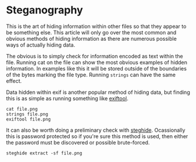 # Steganography

This is the art of hiding information within other files so that they appear to be something else.  This article will only go over the most common and obvious methods of hiding information as there are numerous possible ways of actually hiding data. 

The obvious is to simply check for information encoded as text within the file.  Running cat on the file can show the most obvious examples of hidden information.  In examples like this it will be stored outside of the boundaries of the bytes marking the file type.  Running `strings` can have the same effect.

Data hidden within exif is another popular method of hiding data, but finding this is as simple as running something like [exiftool](https://www.sno.phy.queensu.ca/~phil/exiftool/). 

```
cat file.png
strings file.png
exiftool file.png
```

It can also be worth doing a preliminary check with [steghide](http://steghide.sourceforge.net/).  Ocassionally this is password protected so if you're sure this method is used, then either the password must be discovered or possible brute-forced.

```
steghide extract -sf file.png
```





